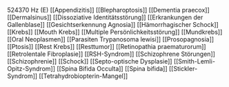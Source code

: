 524370 Hz (E)
[[Appendizitis]]
[[Blepharoptosis]]
[[Dementia praecox]]
[[Dermalsinus]]
[[Dissoziative Identitätsstörung]]
[[Erkrankungen der Gallenblase]]
[[Gesichtserkennung Agnosia]]
[[Hämorrhagischer Schock]]
[[Krebs]]
[[Mouth Krebs]]
[[Multiple Persönlichkeitsstörung]]
[[Mundkrebs]]
[[Oral Neoplasmen]]
[[Parasiten Trypanosoma lewisi]]
[[Prosopagnosia]]
[[Ptosis]]
[[Rest Krebs]]
[[Resttumor]]
[[Retinopathia praematurorum]]
[[Retrolentale Fibroplasie]]
[[RSH-Syndrom]]
[[Schizophrene Störungen]]
[[Schizophrenie]]
[[Schock]]
[[Septo-optische Dysplasie]]
[[Smith-Lemli-Opitz-Syndrom]]
[[Spina Bifida Occulta]]
[[Spina bifida]]
[[Stickler-Syndrom]]
[[Tetrahydrobiopterin-Mangel]]